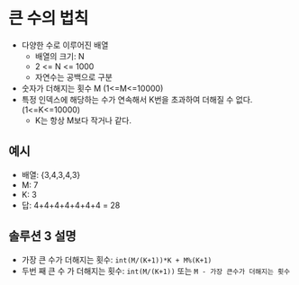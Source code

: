 # 큰 수의 법칙
- 다양한 수로 이루어진 배열
  - 배열의 크기: N
  - 2 <= N <= 1000
  - 자연수는 공백으로 구분
- 숫자가 더해지는 횟수 M (1<=M<=10000)
- 특정 인덱스에 해당하는 수가 연속해서 K번을 초과하여 더해질 수 없다.(1<=K<=10000)
  - K는 항상 M보다 작거나 같다.

## 예시
- 배열: {3,4,3,4,3}
- M: 7
- K: 3
- 답: 4+4+4+4+4+4+4 = 28

## 솔루션 3 설명
- 가장 큰 수가 더해지는 횟수: `int(M/(K+1))*K + M%(K+1)`
- 두번 째 큰 수 가 더해지는 횟수: `int(M/(K+1))` 또는 `M - 가장 큰수가 더해지는 횟수`
